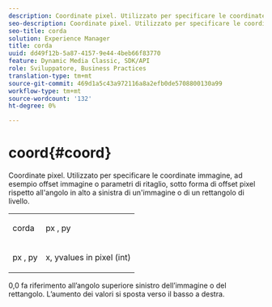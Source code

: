 ```yaml
---
description: Coordinate pixel. Utilizzato per specificare le coordinate immagine, ad esempio offset immagine o parametri di ritaglio, sotto forma di offset pixel rispetto all'angolo in alto a sinistra di un'immagine o di un rettangolo di livello.
seo-description: Coordinate pixel. Utilizzato per specificare le coordinate immagine, ad esempio offset immagine o parametri di ritaglio, sotto forma di offset pixel rispetto all'angolo in alto a sinistra di un'immagine o di un rettangolo di livello.
seo-title: corda
solution: Experience Manager
title: corda
uuid: dd49f12b-5a87-4157-9e44-4beb66f83770
feature: Dynamic Media Classic, SDK/API
role: Sviluppatore, Business Practices
translation-type: tm+mt
source-git-commit: 469d1a5c43a972116a8a2efb0de5708800130a99
workflow-type: tm+mt
source-wordcount: '132'
ht-degree: 0%

---
```



# coord{#coord}

Coordinate pixel. Utilizzato per specificare le coordinate immagine, ad esempio offset immagine o parametri di ritaglio, sotto forma di offset pixel rispetto all&#39;angolo in alto a sinistra di un&#39;immagine o di un rettangolo di livello.

<table id="simpletable_A686120953124ACB8803CB9C877252AB"> 
 <tr class="strow"> 
  <td class="stentry"> <p><span class="codeph"> <span class="varname"> corda</span> </span> </p> </td> 
  <td class="stentry"> <p><span class="codeph"> <span class="varname"> px</span> </span>,  <span class="codeph"><span class="varname"> py</span></span> </p></td> 
 </tr> 
 <tr class="strow"> 
  <td class="stentry"> <p><span class="codeph"> <span class="varname"> px</span> </span>,  <span class="codeph"><span class="varname"> py</span></span> </p></td> 
  <td class="stentry"> <p><span class="varname"> x</span>,  <span class="varname"> </span> yvalues in pixel (int) </p></td> 
 </tr> 
</table>

0,0 fa riferimento all’angolo superiore sinistro dell’immagine o del rettangolo. L’aumento dei valori si sposta verso il basso a destra.
